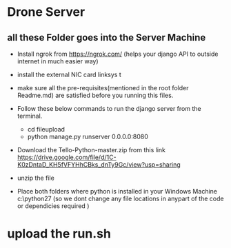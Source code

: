 # Drone Server

## all these Folder goes into the Server Machine

- Install ngrok from https://ngrok.com/ (helps your django API to outside internet in much easier way)
- install the external NIC card linksys t

- make sure all the pre-requisites(mentioned in the root folder Readme.md) are satisfied before you running this files.
- Follow these below commands to run the django server from the terminal.
    - cd fileupload
    - python manage.py runserver 0.0.0.0:8080
- Download the Tello-Python-master.zip from this link https://drive.google.com/file/d/1C-K0zDntaD_KH5fVFYHhCBks_dnTy9Gc/view?usp=sharing

- unzip the file
- Place both folders where python is installed in your Windows Machine c:\python27 (so we dont change any file locations in anypart of the code or dependicies required )

# upload the run.sh 

